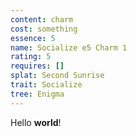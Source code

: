 ```yaml
---
content: charm
cost: something
essence: 5
name: Socialize e5 Charm 1
rating: 5
requires: []
splat: Second Sunrise
trait: Socialize
tree: Enigma
---
```


Hello **world**!
